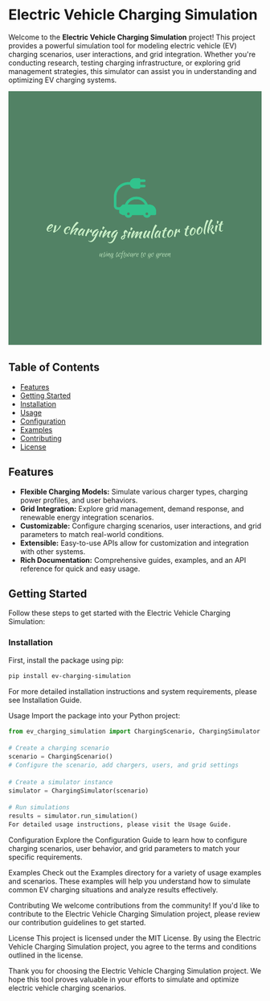 # Electric Vehicle Charging Simulation

Welcome to the **Electric Vehicle Charging Simulation** project! This project provides a powerful simulation tool for modeling electric vehicle (EV) charging scenarios, user interactions, and grid integration. Whether you're conducting research, testing charging infrastructure, or exploring grid management strategies, this simulator can assist you in understanding and optimizing EV charging systems.

![logo-color.png](docs%2Fpics%2Flogo-color.png)

## Table of Contents

- [Features](#features)
- [Getting Started](#getting-started)
- [Installation](#installation)
- [Usage](#usage)
- [Configuration](#configuration)
- [Examples](#examples)
- [Contributing](#contributing)
- [License](#license)

## Features

- **Flexible Charging Models:** Simulate various charger types, charging power profiles, and user behaviors.
- **Grid Integration:** Explore grid management, demand response, and renewable energy integration scenarios.
- **Customizable:** Configure charging scenarios, user interactions, and grid parameters to match real-world conditions.
- **Extensible:** Easy-to-use APIs allow for customization and integration with other systems.
- **Rich Documentation:** Comprehensive guides, examples, and an API reference for quick and easy usage.

## Getting Started

Follow these steps to get started with the Electric Vehicle Charging Simulation:

### Installation

First, install the package using pip:

```bash
pip install ev-charging-simulation
```

For more detailed installation instructions and system requirements, please see Installation Guide.

Usage
Import the package into your Python project:

```python
from ev_charging_simulation import ChargingScenario, ChargingSimulator

# Create a charging scenario
scenario = ChargingScenario()
# Configure the scenario, add chargers, users, and grid settings

# Create a simulator instance
simulator = ChargingSimulator(scenario)

# Run simulations
results = simulator.run_simulation()
For detailed usage instructions, please visit the Usage Guide.
```

Configuration
Explore the Configuration Guide to learn how to configure charging scenarios, user behavior, and grid parameters to match your specific requirements.

Examples
Check out the Examples directory for a variety of usage examples and scenarios. These examples will help you understand how to simulate common EV charging situations and analyze results effectively.

Contributing
We welcome contributions from the community! If you'd like to contribute to the Electric Vehicle Charging Simulation project, please review our contribution guidelines to get started.

License
This project is licensed under the MIT License. By using the Electric Vehicle Charging Simulation project, you agree to the terms and conditions outlined in the license.

Thank you for choosing the Electric Vehicle Charging Simulation project. We hope this tool proves valuable in your efforts to simulate and optimize electric vehicle charging scenarios.
